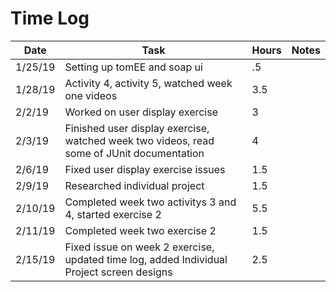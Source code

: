 # Time Log

| Date     | Task | Hours | Notes |
| -------- | ---- | ----- | ----- |
| 1/25/19  | Setting up tomEE and soap ui | .5 | |
| 1/28/19 | Activity 4, activity 5, watched week one videos | 3.5 |
| 2/2/19 | Worked on user display exercise | 3 ||
| 2/3/19 | Finished user display exercise, watched week two videos, read some of JUnit documentation | 4 ||
| 2/6/19 | Fixed user display exercise issues | 1.5 ||
| 2/9/19 | Researched individual project| 1.5 ||
| 2/10/19 | Completed week two activitys 3 and 4, started exercise 2 | 5.5 ||
| 2/11/19 | Completed week two exercise 2 | 1.5 ||
| 2/15/19 | Fixed issue on week 2 exercise, updated time log, added Individual Project screen designs | 2.5 || 
